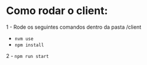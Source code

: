 # Como rodar o client:

1 - Rode os seguintes comandos dentro da pasta /client
- `nvm use`
- `npm install`

2 - `npm run start`